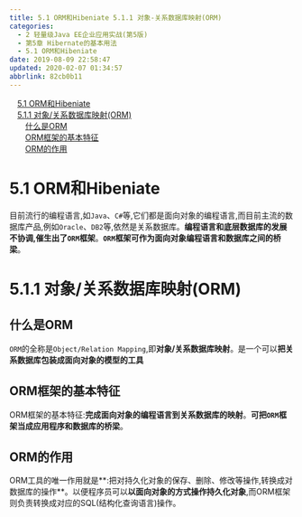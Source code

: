 ```yaml
---
title: 5.1 ORM和Hibeniate 5.1.1 对象-关系数据库映射(ORM)
categories: 
  - 2 轻量级Java EE企业应用实战(第5版)
  - 第5章 Hibernate的基本用法
  - 5.1 ORM和Hibeniate
date: 2019-08-09 22:58:47
updated: 2020-02-07 01:34:57
abbrlink: 82cb0b11
---
```

<div id='my_toc'><a href="/JavaReadingNotes/82cb0b11/#5-1-ORM和Hibeniate" class="header_1">5.1 ORM和Hibeniate</a>&nbsp;<br><a href="/JavaReadingNotes/82cb0b11/#5-1-1-对象/关系数据库映射-ORM" class="header_1">5.1.1 对象/关系数据库映射(ORM)</a>&nbsp;<br><a href="/JavaReadingNotes/82cb0b11/#什么是ORM" class="header_2">什么是ORM</a>&nbsp;<br><a href="/JavaReadingNotes/82cb0b11/#ORM框架的基本特征" class="header_2">ORM框架的基本特征</a>&nbsp;<br><a href="/JavaReadingNotes/82cb0b11/#ORM的作用" class="header_2">ORM的作用</a>&nbsp;<br></div>
<style>.header_1{margin-left: 1em;}.header_2{margin-left: 2em;}.header_3{margin-left: 3em;}.header_4{margin-left: 4em;}.header_5{margin-left: 5em;}.header_6{margin-left: 6em;}</style>
<!--more-->
<script>if (navigator.platform.search('arm')==-1){document.getElementById('my_toc').style.display = 'none';}var e,p = document.getElementsByTagName('p');while (p.length>0) {e = p[0];e.parentElement.removeChild(e);}</script>

<!--end-->
<!--SSTStart-->
# 5.1 ORM和Hibeniate #
目前流行的编程语言,如`Java`、`C#`等,它们都是面向对象的编程语言,而目前主流的数据库产品,例如`Oracle`、`DB2`等,依然是关系数据库。**编程语言和底层数据库的发展不协调,催生出了`ORM`框架**。**`ORM`框架可作为面向对象编程语言和数据库之间的桥梁**。
# 5.1.1 对象/关系数据库映射(ORM) #
## 什么是ORM ##
`ORM`的全称是`Object/Relation Mapping`,即**对象/关系数据库映射**。是一个可以**把关系数据库包装成面向对象的模型的工具**
## ORM框架的基本特征 ##
ORM框架的基本特征:**完成面向对象的编程语言到关系数据库的映射**。**可把`ORM`框架当成应用程序和数据库的桥梁**。
## ORM的作用 ##
ORM工具的唯一作用就是**:把对持久化对象的保存、删除、修改等操作,转换成对数据库的操作**。以便程序员可以**以面向对象的方式操作持久化对象**,而ORM框架则负责转换成对应的SQL(结构化查询语言)操作。
<!--SSTStop-->

